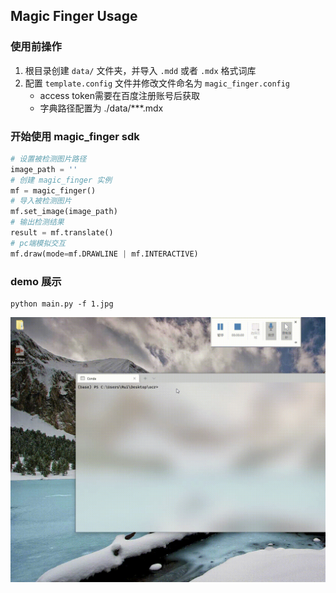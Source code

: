 ## **Magic Finger Usage**
### 使用前操作
1. 根目录创建 `data/` 文件夹，并导入 `.mdd` 或者 `.mdx` 格式词库
2. 配置 `template.config` 文件并修改文件命名为 `magic_finger.config`
   - access token需要在百度注册账号后获取
   - 字典路径配置为 ./data/***.mdx

### 开始使用 **magic_finger sdk**
  ```python
  # 设置被检测图片路径
  image_path = ''
  # 创建 magic_finger 实例
  mf = magic_finger()
  # 导入被检测图片
  mf.set_image(image_path)
  # 输出检测结果
  result = mf.translate()
  # pc端模拟交互
  mf.draw(mode=mf.DRAWLINE | mf.INTERACTIVE)
```
### demo 展示
```shell
python main.py -f 1.jpg
```
![image](https://github.com/Raysilience/TapDictionary/blob/main/demo.gif)

